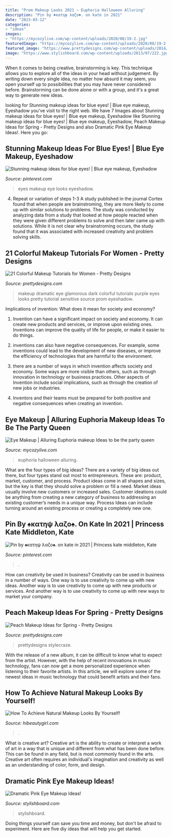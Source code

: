 ```yaml
---
title: "Prom Makeup Looks 2021 ~ Euphoria Halloween Alluring"
description: "Pin by ♠κατηψ λαζο♠. on kate in 2021"
date: "2023-03-12"
categories:
- "ideas"
images:
- "https://mycozylive.com/wp-content/uploads/2020/08/19-2.jpg"
featuredImage: "https://mycozylive.com/wp-content/uploads/2020/08/19-2.jpg"
featured_image: "https://www.prettydesigns.com/wp-content/uploads/2014/03/Dark-Purple-Makeup.jpg"
image: "https://www.stylishboard.com/wp-content/uploads/2013/07/222.jpg"
---
```



When it comes to being creative, brainstorming is key. This technique allows you to explore all of the ideas in your head without judgement. By writing down every single idea, no matter how absurd it may seem, you open yourself up to possibilities that you may have never considered before. Brainstorming can be done alone or with a group, and it's a great way to generate new ideas.

	

		
looking for Stunning makeup ideas for blue eyes! | Blue eye makeup, Eyeshadow you've visit to the right web. We have 7 Images about Stunning makeup ideas for blue eyes! | Blue eye makeup, Eyeshadow like Stunning makeup ideas for blue eyes! | Blue eye makeup, Eyeshadow, Peach Makeup Ideas for Spring - Pretty Designs and also Dramatic Pink Eye Makeup Ideas!. Here you go:
		
    
## Stunning Makeup Ideas For Blue Eyes! | Blue Eye Makeup, Eyeshadow

<img loading=lazy src="https://i.pinimg.com/736x/17/86/ec/1786ecc702ea7bc7abd893e67f9557ba.jpg" onerror="this.onerror=null;this.src='https://tse4.mm.bing.net/th?id=OIP.S9StloH6DZ2Si5qqC9k0RQHaLG&amp;pid=15.1';" alt="Stunning makeup ideas for blue eyes! | Blue eye makeup, Eyeshadow">

_Source: pinterest.com_

>eyes makeup eye looks eyeshadow. 

	

4. Repeat or variation of steps 1-3
A study published in the journal Cortex found that when people are brainstroming, they are more likely to come up with similar solutions to problems. The study was conducted by analyzing data from a study that looked at how people reacted when they were given different problems to solve and then later came up with solutions. While it is not clear why brainstroming occurs, the study found that it was associated with increased creativity and problem solving skills.

    
## 21 Colorful Makeup Tutorials For Women - Pretty Designs

<img loading=lazy src="https://www.prettydesigns.com/wp-content/uploads/2014/03/Dark-Purple-Makeup.jpg" onerror="this.onerror=null;this.src='https://tse2.mm.bing.net/th?id=OIP.r2jIZUZkeAODaIs5_YmJfAHaLe&amp;pid=15.1';" alt="21 Colorful Makeup Tutorials for Women - Pretty Designs">

_Source: prettydesigns.com_

>makeup dramatic eye glamorous dark colorful tutorials purple eyes looks pretty tutorial sensitive source prom eyeshadow. 

	

Implications of invention: What does it mean for society and economy?
1. Invention can have a significant impact on society and economy. It can create new products and services, or improve upon existing ones. Inventions can improve the quality of life for people, or make it easier to do things.
2. inventions can also have negative consequences. For example, some inventions could lead to the development of new diseases, or improve the efficiency of technologies that are harmful to the environment.

3. there are a number of ways in which invention affects society and economy. Some ways are more visible than others, such as through innovation in technology or business practices. Other aspects of Invention include social implications, such as through the creation of new jobs or industries.

4. Inventors and their teams must be prepared for both positive and negative consequences when creating an invention.

    
## Eye Makeup | Alluring Euphoria Makeup Ideas To Be The Party Queen

<img loading=lazy src="https://mycozylive.com/wp-content/uploads/2020/08/19-2.jpg" onerror="this.onerror=null;this.src='https://tse2.mm.bing.net/th?id=OIP.H91nzN90Roj5zsjj3ZFY8AHaKu&amp;pid=15.1';" alt="Eye Makeup | Alluring Euphoria makeup Ideas to be the party queen">

_Source: mycozylive.com_

>euphoria halloween alluring. 

	

What are the four types of big ideas?
There are a variety of big ideas out there, but four types stand out most to entrepreneurs. These are: product, market, customer, and process. Product ideas come in all shapes and sizes, but the key is that they should solve a problem or fill a need. Market ideas usually involve new customers or increased sales. Customer ideations could be anything from creating a new category of business to addressing an existing customer’s needs in a unique way. Process Ideas can include turning around an existing process or creating a completely new one.

    
## Pin By ♠κατηψ λαζο♠. On Kate In 2021 | Princess Kate Middleton, Kate

<img loading=lazy src="https://i.pinimg.com/736x/6b/79/9a/6b799ac82d2268514237292df8a1b6e7.jpg" onerror="this.onerror=null;this.src='https://tse4.mm.bing.net/th?id=OIP.a9klNxcoW4pZFFkG6dgq8QHaNI&amp;pid=15.1';" alt="Pin by ♠κατηψ λαζο♠. on kate in 2021 | Princess kate middleton, Kate">

_Source: pinterest.com_

>. 

	

How can creativity be used in business?
Creativity can be used in business in a number of ways. One way is to use creativity to come up with new ideas. Another way is to use creativity to come up with new products or services. And another way is to use creativity to come up with new ways to market your company.

    
## Peach Makeup Ideas For Spring - Pretty Designs

<img loading=lazy src="http://www.prettydesigns.com/wp-content/uploads/2015/03/Best-Peach-Lips.jpg" onerror="this.onerror=null;this.src='https://tse1.mm.bing.net/th?id=OIP.t4MOCHF86EoSOLGD6jzbLQHaMJ&amp;pid=15.1';" alt="Peach Makeup Ideas for Spring - Pretty Designs">

_Source: prettydesigns.com_

>prettydesigns stylecraze. 

	

With the release of a new album, it can be difficult to know what to expect from the artist. However, with the help of recent innovations in music technology, fans can now get a more personalized experience when listening to their favorite artists. In this article, we will explore some of the newest ideas in music technology that could benefit artists and their fans.

    
## How To Achieve Natural Makeup Looks By Yourself!

<img loading=lazy src="https://hibeautygirl.com/wp-content/uploads/2021/05/32-3.jpg" onerror="this.onerror=null;this.src='https://tse3.mm.bing.net/th?id=OIP.TjVa2Q3JYradYQyt0oqC6gHaLH&amp;pid=15.1';" alt="How To Achieve Natural Makeup Looks By Yourself!">

_Source: hibeautygirl.com_

>. 

	

What is creative art?
Creative art is the ability to create or interpret a work of art in a way that is unique and different from what has been done before. This can be found in any field, but is most commonly found in the arts. Creative art often requires an individual's imagination and creativity as well as an understanding of color, form, and design.

    
## Dramatic Pink Eye Makeup Ideas!

<img loading=lazy src="https://www.stylishboard.com/wp-content/uploads/2013/07/222.jpg" onerror="this.onerror=null;this.src='https://tse1.mm.bing.net/th?id=OIP.LKs88OodTWdJ_u7A7KWHowHaNF&amp;pid=15.1';" alt="Dramatic Pink Eye Makeup Ideas!">

_Source: stylishboard.com_

>stylishboard. 

	

Doing things yourself can save you time and money, but don't be afraid to experiment. Here are five diy ideas that will help you get started.

